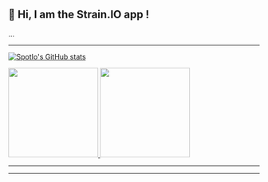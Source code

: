 ## 👋 Hi, I am the Strain.IO app !

...

<hr>

[![SpotIo's GitHub stats](https://github-readme-stats.vercel.app/api?username=elmojuh/strainio)](https://github.com/elmojuh/strain.io/github-readme-stats)


<a href="#">
  <img height="180" src="https://github-readme-stats.vercel.app/api/top-langs/?username=elmojuh&hide_title=true&layout=compact&langs_count=8&theme=chartreuse-dark&role=OWNER" />
</a>
<a href="#">
  <img height="180" src="https://github-readme-stats.vercel.app/api?username=elmojuh&show_icons=true&hide_rank=true&hide_title=true&layout=compact&theme=chartreuse-dark "/>
</a>
<hr>


<hr>

